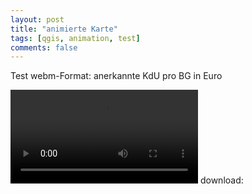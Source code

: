 ```yaml
---
layout: post
title: "animierte Karte"
tags: [qgis, animation, test]
comments: false
---
```


Test webm-Format: anerkannte KdU pro BG in Euro

<video autoplay="autoplay" loop="loop" controls="controls">
  <source src="/images/test.webm" type="video/webm">
</video>
download: <https://rhombuzz.github.io/images/test.webm>





